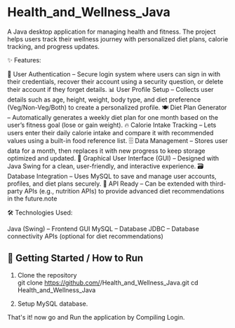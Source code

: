 # Health_and_Wellness_Java
A Java desktop application for managing health and fitness. The project helps users track their wellness journey with personalized diet plans, calorie tracking, and progress updates.

✨ Features:

👤 User Authentication – Secure login system where users can sign in with their credentials, recover their account using a security question, or delete their account if they forget details.
📊 User Profile Setup – Collects user details such as age, height, weight, body type, and diet preference (Veg/Non-Veg/Both) to create a personalized profile.
🍽 Diet Plan Generator – Automatically generates a weekly diet plan for one month based on the user’s fitness goal (lose or gain weight).
🔥 Calorie Intake Tracking – Lets users enter their daily calorie intake and compare it with recommended values using a built-in food reference list.
🗄 Data Management – Stores user data for a month, then replaces it with new progress to keep storage optimized and updated.
🎨 Graphical User Interface (GUI) – Designed with Java Swing for a clean, user-friendly, and interactive experience.
🗃 Database Integration – Uses MySQL to save and manage user accounts, profiles, and diet plans securely.
🤖 API Ready – Can be extended with third-party APIs (e.g., nutrition APIs) to provide advanced diet recommendations in the future.note



🛠️ Technologies Used:

Java (Swing) – Frontend GUI
MySQL – Database
JDBC – Database connectivity
APIs (optional for diet recommendations)

## 🚀 Getting Started / How to Run
1. Clone the repository  
   git clone https://github.com/<MeerMaroof>/Health_and_Wellness_Java.git
cd Health_and_Wellness_Java

2. Setup MySQL database.

 That's it! now go and Run the application by Compiling Login.





